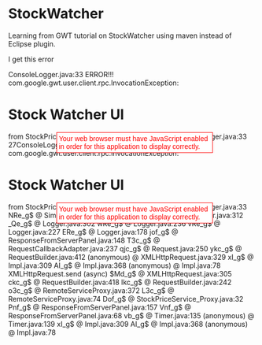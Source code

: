 # StockWatcher
Learning from GWT tutorial on StockWatcher using maven instead of Eclipse plugin.

I get this error

ConsoleLogger.java:33 ERROR!!! com.google.gwt.user.client.rpc.InvocationException: <!DOCTYPE html>
<html>
<head>
    <meta http-equiv="content-type" content="text/html; charset=UTF-8">
    <link type="text/css" rel="stylesheet" href="StockWatcher.css">
    <title>Stock Watcher UI</title>
    <script type="text/javascript" language="javascript" src="stockwatcher.StockWatcher.nocache.js"></script>
</head>
<body>
<h1>Stock Watcher UI</h1>
<div id="stockList"></div>
<iframe src="javascript:''" id="__gwt_historyFrame" tabIndex='-1' style="position:absolute;width:0;height:0;border:0"></iframe>
<noscript>
    <div style="width: 22em; position: absolute; left: 50%; margin-left: -11em; color: red; background-color: white; border: 1px solid red; padding: 4px; font-family: sans-serif">
        Your web browser must have JavaScript enabled
        in order for this application to display correctly.
    </div>
</noscript>
</body>
</html> from StockPriceService_Proxy.getPrices
Elf_g$ @ ConsoleLogger.java:33
27ConsoleLogger.java:33 ERROR!!! com.google.gwt.user.client.rpc.InvocationException: <!DOCTYPE html>
<html>
<head>
    <meta http-equiv="content-type" content="text/html; charset=UTF-8">
    <link type="text/css" rel="stylesheet" href="StockWatcher.css">
    <title>Stock Watcher UI</title>
    <script type="text/javascript" language="javascript" src="stockwatcher.StockWatcher.nocache.js"></script>
</head>
<body>
<h1>Stock Watcher UI</h1>
<div id="stockList"></div>
<iframe src="javascript:''" id="__gwt_historyFrame" tabIndex='-1' style="position:absolute;width:0;height:0;border:0"></iframe>
<noscript>
    <div style="width: 22em; position: absolute; left: 50%; margin-left: -11em; color: red; background-color: white; border: 1px solid red; padding: 4px; font-family: sans-serif">
        Your web browser must have JavaScript enabled
        in order for this application to display correctly.
    </div>
</noscript>
</body>
</html> from StockPriceService_Proxy.getPrices
Elf_g$ @ ConsoleLogger.java:33
NRe_g$ @ SimpleConsoleLogHandler.java:36
aRe_g$ @ Logger.java:312
_Qe_g$ @ Logger.java:302
wRe_g$ @ Logger.java:236
vRe_g$ @ Logger.java:227
ERe_g$ @ Logger.java:178
jof_g$ @ ResponseFromServerPanel.java:148
T3c_g$ @ RequestCallbackAdapter.java:237
qjc_g$ @ Request.java:250
ykc_g$ @ RequestBuilder.java:412
(anonymous) @ XMLHttpRequest.java:329
xI_g$ @ Impl.java:309
AI_g$ @ Impl.java:368
(anonymous) @ Impl.java:78
XMLHttpRequest.send (async)
$Md_g$ @ XMLHttpRequest.java:305
ckc_g$ @ RequestBuilder.java:418
lkc_g$ @ RequestBuilder.java:242
o3c_g$ @ RemoteServiceProxy.java:372
L3c_g$ @ RemoteServiceProxy.java:74
Dof_g$ @ StockPriceService_Proxy.java:32
Pnf_g$ @ ResponseFromServerPanel.java:157
Vnf_g$ @ ResponseFromServerPanel.java:68
vb_g$ @ Timer.java:135
(anonymous) @ Timer.java:139
xI_g$ @ Impl.java:309
AI_g$ @ Impl.java:368
(anonymous) @ Impl.java:78


